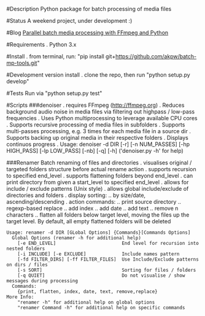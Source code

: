 
#Description
Python package for batch processing of media files


#Status
A weekend project, under development :)
    
    
#Blog 
[Parallel batch media processing with FFmpeg and Python](http://arseniy.drupalgardens.com/content/parallel-batch-media-processing-ffmpeg-and-python)


#Requirements
    . Python 3.x


#Install
    . from terminal, run: "pip install git+https://github.com/akpw/batch-mp-tools.git"

#Development version install
    . clone the repo, then run "python setup.py develop"

#Tests
Run via "python setup.py test"


#Scripts
###denoiser
    . requires FFmpeg (http://ffmpeg.org)
    . Reduces background audio noise in media files via filtering out highpass / low-pass frequencies
    . Uses Python multiprocessing to leverage available CPU cores
    . Supports recursive processing of media files in subfolders
    . Supports multi-passes processing, e.g. 3 times for each media file in a source dir
    . Supports backing up original media in their respective folders
    . Displays continuos progress
    . Usage: denoiser -d DIR [-r] [-n NUM_PASSES] [-hp HIGH_PASS] [-lp LOW_PASS] [-nb] [-q] [-h]
        ('denoiser.py -h' for help)
        
###Renamer
    Batch renaming of files and directories
    . visualises original / targeted folders structure before actual rename action
    . supports recursion to specified end_level
    . supports flattening folders beyond end_level
    . can print directory from given a start_level to specified end_level
    . allows for include / exclude patterns (Unix style)
    . allows global include/exclude of directories and folders
    . display sorting:
        .. by size/date, ascending/descending
    . action commands:
        .. print source directory
        .. regexp-based replace
        .. add index
        .. add date
        .. add text
        .. remove n characters
        .. flatten all folders below target level, moving the files
            up the target level. By default, all empty
            flattened folders will be deleted

    Usage: renamer -d DIR [GLobal Options] {Commands}[Commands Options]
      Global Options (renamer -h for additional help)
        [-e END_LEVEL]                        End level for recursion into nested folders
        [-i INCLUDE] [-e EXCLUDE]             Include names pattern
        [-fd FILTER_DIRS] [-ff FILTER_FILES]  Use Include/Exclude patterns on dirs / files
        [-s SORT]                             Sorting for files / folders
        [-q QUIET]                            Do not visualise / show messages during processing
      Commands: 
        {print, flatten, index, date, text, remove,replace}
    More Info:  
        "renamer -h" for additional help on global options
        "renamer Command -h" for additional help on specific commands





